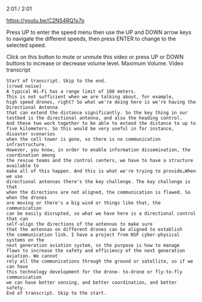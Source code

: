 2:01 / 2:01

https://youtu.be/C2NS4RQ1x7o

Press UP to enter the speed menu then use the UP and DOWN arrow keys to navigate the different speeds, then press ENTER to change to the selected speed.

Click on this button to mute or unmute this video or press UP or DOWN buttons to increase or decrease volume level.
Maximum Volume.
Video transcript

    Start of transcript. Skip to the end.
    [crowd noise]
    A typical Wi-Fi has a range limit of 100 meters.
    This is not sufficient when we are talking about, for example,
    high speed drones, right? So what we're doing here is we're having the Directional Antenna
    that can extend the distance significantly. So the key thing in our
    testbed is the directional antenna, and also the heading control.
    And these two work together to be able to extend the distance to up to
    five kilometers. So this would be very useful in for instance, disaster scenarios
    when the cell tower is gone, so there is no communication infrastructure.
    However, you know, in order to enable information dissemination, the coordination among
    the rescue teams and the control centers, we have to have a structure available to
    make all of this happen. And this is what we're trying to provide…When we use
    directional antennas there's the key challenge. The key challenge is that
    when the directions are not aligned, the communication is flawed. So when the drones
    are moving or there's a big wind or things like that, the communication
    can be easily disrupted, so what we have here is a directional control that can
    self-align the directions of the antennas to make sure
    that the antennas on different drones can be aligned to establish
    the communication link. I have a project from NSF cyber-physical systems on the
    next generation aviation system, so the purpose is how to manage
    flaws to increase the safety and efficiency of the next generation aviation. We cannot
    rely all the communications through the ground or satellite, so if we can have
    this technology development for the drone- to-drone or fly-to-fly communication
    we can have better sensing, and better coordination, and better safety.
    End of transcript. Skip to the start.

